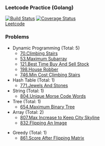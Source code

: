 ### Leetcode Practice (Golang)
[![Build Status](https://travis-ci.org/CX1ng/leetcode-go.svg?branch=master)](https://travis-ci.org/CX1ng/leetcode-go)
[![Coverage Status](https://coveralls.io/repos/github/CX1ng/leetcode-go/badge.svg?branch=master)](https://coveralls.io/github/CX1ng/leetcode-go?branch=master)  
[Leetcode](https://leetcode.com/)

### Problems
+ Dynamic Programming (Total: 5)
    * [70.Climbing Stairs](https://leetcode.com/problems/climbing-stairs/description/)
    * [53.Maximum Subarray](https://leetcode.com/problems/maximum-subarray/description/)
    * [121.Best Time Buy And Sell Stock](https://leetcode.com/problems/best-time-to-buy-and-sell-stock/description/)
    * [198.House Robber](https://leetcode.com/problems/house-robber/description/)
    * [746.Min Cost Climbing Stairs](https://leetcode.com/problems/min-cost-climbing-stairs/description/)
+ Hash Table (Total: 1)
    * [771.Jewels And Stones](https://leetcode.com/problems/jewels-and-stones/description/)
+ String (Total: 1)
    * [804.Unique Morse Code Words](https://leetcode.com/problems/unique-morse-code-words/description/)
+ Tree (Total: 1)
    * [654.Maximum Binary Tree](https://leetcode.com/problems/maximum-binary-tree/description/)
+ Array (Total: 2)
    * [807.Max Increase to Keep City Skyline](https://leetcode.com/problems/max-increase-to-keep-city-skyline/description/)
    * [832.Flipping An Image](https://leetcode.com/problems/flipping-an-image/description/)
* Greedy (Total: 1)
    * [861.Score After Flipping Matrix](https://leetcode.com/problems/score-after-flipping-matrix/description/)